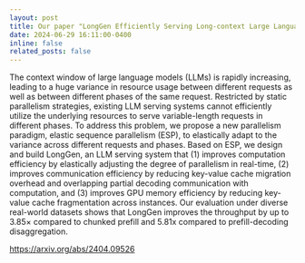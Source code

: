 ```yaml
---
layout: post
title: Our paper "LongGen Efficiently Serving Long-context Large Language Models with Elastic Sequence Parallelism" was accepted by <b>SOSP 2024</b>.
date: 2024-06-29 16:11:00-0400 
inline: false
related_posts: false
---
```


The context window of large language models (LLMs) is rapidly increasing, leading to a huge variance in resource usage between different requests as well as between different phases of the same request. Restricted by static parallelism strategies, existing LLM serving systems cannot efficiently utilize the underlying resources to serve variable-length requests in different phases. To address this problem, we propose a new parallelism paradigm, elastic sequence parallelism (ESP), to elastically adapt to the variance across different requests and phases. Based on ESP, we design and build LongGen, an LLM serving system that (1) improves computation efficiency by elastically adjusting the degree of parallelism in real-time, (2) improves communication efficiency by reducing key-value cache migration overhead and overlapping partial decoding communication with computation, and (3) improves GPU memory efficiency by reducing key-value cache fragmentation across instances. Our evaluation under diverse real-world datasets shows that LongGen improves the throughput by up to 3.85× compared to chunked prefill and 5.81x compared to prefill-decoding disaggregation.

<a>https://arxiv.org/abs/2404.09526</a>